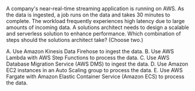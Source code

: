 A company's near-real-time streaming application is running on AWS. As the data is ingested, a job runs on the data and takes 30 minutes to complete. The workload frequently experiences high latency due to large amounts of incoming data. A solutions architect needs to design a scalable and serverless solution to enhance performance. Which combination of steps should the solutions architect take? (Choose two.) 

A. Use Amazon Kinesis Data Firehose to ingest the data. 
B. Use AWS Lambda with AWS Step Functions to process the data. 
C. Use AWS Database Migration Service (AWS DMS) to ingest the data. 
D. Use Amazon EC2 instances in an Auto Scaling group to process the data. 
E. Use AWS Fargate with Amazon Elastic Container Service (Amazon ECS) to process the data.
